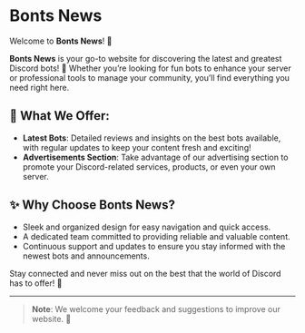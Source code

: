 # Bonts News

Welcome to **Bonts News**! 🎉

**Bonts News** is your go-to website for discovering the latest and greatest Discord bots! 🚀 Whether you’re looking for fun bots to enhance your server or professional tools to manage your community, you’ll find everything you need right here.

## 📰 What We Offer:
- **Latest Bots**: Detailed reviews and insights on the best bots available, with regular updates to keep your content fresh and exciting!
- **Advertisements Section**: Take advantage of our advertising section to promote your Discord-related services, products, or even your own server.

## ✨ Why Choose Bonts News?
- Sleek and organized design for easy navigation and quick access.
- A dedicated team committed to providing reliable and valuable content.
- Continuous support and updates to ensure you stay informed with the newest bots and announcements.

Stay connected and never miss out on the best that the world of Discord has to offer! 🔗

---

> **Note**: We welcome your feedback and suggestions to improve our website. 🤝
